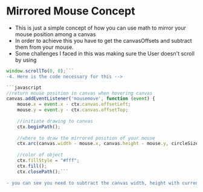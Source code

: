 # Mirrored Mouse Concept

-  This is just a simple concept of how you can use math to mirror your mouse position among a canvas
-  In order to achieve this you have to get the canvasOffsets and subtract them from your mouse.
-  Some challenges I faced in this was making sure the User doesn't scroll by using
```javascript
window.scrollTo(0, 0);```
-4. Here is the code necessary for this -->

```javascript
//return mouse position in canvas when hovering canvas
canvas.addEventListener('mousemove', function (event) {
    mouse.x = event.x - ctx.canvas.offsetLeft;
    mouse.y = event.y - ctx.canvas.offsetTop;
    
    //initiate drawing to canvas
    ctx.beginPath();
    
    //where to draw the mirrored position of your mouse
    ctx.arc(canvas.width - mouse.x, canvas.height - mouse.y, circleSize, 0, Math.PI * 2, false);
    
    //color of object
    ctx.fillStyle = "#fff";
    ctx.fill();
    ctx.closePath();```
    
- you can see you need to subtract the canvas width, height with current mouse x, y values
